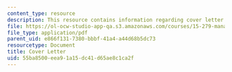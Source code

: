 ```yaml
---
content_type: resource
description: This resource contains information regarding cover letter.
file: https://ol-ocw-studio-app-qa.s3.amazonaws.com/courses/15-279-management-communication-for-undergraduates-fall-2012/55ba8500eea91a15dc41d65ae8c1ca2f_MIT15_279F12_cover_letter.pdf
file_type: application/pdf
parent_uid: e866f131-7380-bbbf-41a4-a44d68b5dc73
resourcetype: Document
title: Cover Letter
uid: 55ba8500-eea9-1a15-dc41-d65ae8c1ca2f
---
```

